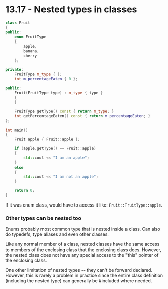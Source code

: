 # 13.17 - Nested types in classes

```c++
class Fruit
{
public:
    enum FruitType
    {
        apple,
        banana,
        cherry
    };

private:
    FruitType m_type { };
    int m_percentageEaten { 0 };

public:
    Fruit(FruitType type) : m_type { type }
    {
    }

    FruitType getType() const { return m_type; }
    int getPercentageEaten() const { return m_percentageEaten; }
};

int main()
{
    Fruit apple { Fruit::apple };

    if (apple.getType() == Fruit::apple)
    {
        std::cout << "I am an apple";
    }
    else
    {
        std::cout << "I am not an apple";
    }

    return 0;
}
```

If it was enum class, would have to access it like: `Fruit::FruitType::apple`.

### Other types can be nested too
Enums probably most common type that is nested inside a class. Can also do typedefs, type
aliases and even other classes.

Like any normal member of a class, nested classes have the same access to members of the
enclosing class that the enclosing class does. However, the nested class does not have any
special access to the "this" pointer of the enclosing class.

One other limitation of nested types -- they can't be forward declared. However, this is
rarely a problem in practice since the entire class definition (including the nested type)
can generally be #included where needed.
